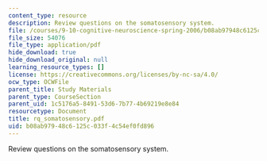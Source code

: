 ```yaml
---
content_type: resource
description: Review questions on the somatosensory system.
file: /courses/9-10-cognitive-neuroscience-spring-2006/b08ab97948c6125c033f4c54ef0fd896_rq_somatosensory.pdf
file_size: 54076
file_type: application/pdf
hide_download: true
hide_download_original: null
learning_resource_types: []
license: https://creativecommons.org/licenses/by-nc-sa/4.0/
ocw_type: OCWFile
parent_title: Study Materials
parent_type: CourseSection
parent_uid: 1c5176a5-8491-53d6-7b77-4b69219e8e84
resourcetype: Document
title: rq_somatosensory.pdf
uid: b08ab979-48c6-125c-033f-4c54ef0fd896
---
```

Review questions on the somatosensory system.